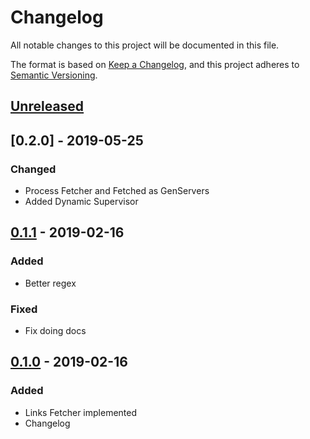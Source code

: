 # Changelog
All notable changes to this project will be documented in this file.

The format is based on [Keep a Changelog](https://keepachangelog.com/en/1.0.0/),
and this project adheres to [Semantic Versioning](https://semver.org/spec/v2.0.0.html).

## [Unreleased]

## [0.2.0] - 2019-05-25
### Changed
- Process Fetcher and Fetched as GenServers
- Added Dynamic Supervisor

## [0.1.1] - 2019-02-16
### Added
- Better regex

### Fixed
- Fix doing docs

## [0.1.0] - 2019-02-16
### Added
- Links Fetcher implemented
- Changelog

[Unreleased]: https://github.com/sonic182/links_fetcher/compare/0.2.0...HEAD
[0.1.1]: https://github.com/sonic182/links_fetcher/compare/0.1.1...0.2.0
[0.1.1]: https://github.com/sonic182/links_fetcher/compare/0.1.0...0.1.1
[0.1.0]: https://github.com/sonic182/links_fetcher/compare/9b24e3c9...0.1.0

